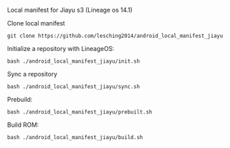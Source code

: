 Local manifest for Jiayu s3 (Lineage os 14.1) 

Clone local manifest
```
git clone https://github.com/lesching2014/android_local_manifest_jiayu
```

Initialize a repository with LineageOS:
```
bash ./android_local_manifest_jiayu/init.sh
```

Sync a repository
```
bash ./android_local_manifest_jiayu/sync.sh
```

Prebuild:
```
bash ./android_local_manifest_jiayu/prebuilt.sh
```

Build ROM:
```
bash ./android_local_manifest_jiayu/build.sh
```
